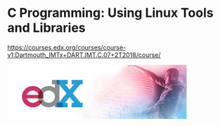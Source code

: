 # C Programming: Using Linux Tools and Libraries

https://courses.edx.org/courses/course-v1:Dartmouth_IMTx+DART.IMT.C.07+2T2018/course/


![picture](download.jfif)
